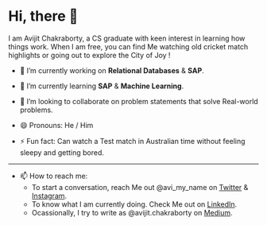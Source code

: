 # Hi, there 👋



<!--
**TravellerOnCode/TravellerOnCode** is a ✨ _special_ ✨ repository because its `README.md` (this file) appears on your GitHub profile.
-->
I am Avijit Chakraborty, a CS graduate with keen interest in learning how things work. 
When I am free, you can find Me watching old cricket match highlights or going out to explore the City of Joy !

- 🔭 I’m currently working on **Relational Databases** & **SAP**.

- 🌱 I’m currently learning **SAP** & **Machine Learning**.

- 👯 I’m looking to collaborate on problem statements that solve Real-world problems.

- 😄 Pronouns: He / Him

- ⚡ Fun fact: Can watch a Test match in Australian time without feeling sleepy and getting bored. 

--------------

- 📫 How to reach me: 
  -  To start a conversation, reach Me out @avi_my_name on [Twitter](https://twitter.com/avi_my_name) & [Instagram](https://instagram.com/avi_my_name).
  -  To know what I am currently doing. Check Me out on [LinkedIn](https://www.linkedin.com/in/avijit-chakraborty/).
  -  Ocassionally, I try to write as @avijit.chakraborty on [Medium](https://medium.com/@avijit.chakraborty).

<!-- - 🤔 I’m looking for help with ... -->


